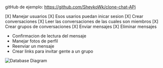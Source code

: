 
gitHub de ejemplo: https://github.com/SheykoWk/clone-chat-APi

[X] Manejar usuarios
[X] Esos usarios puedan inicar sesion 
[X] Crear conversaciones
[X] Leer las conversaciones de las cuales son miembros
[X] Crear grupos de conversaciones 
[X] Enviar mensajes 
[X] Eliminar mensajes 

- Confirmacion de lectura del mensaje 
- Manejar fotos de perfil 
- Reenviar un mensaje 
- Crear links para invitar gente a un grupo

![Database Diagram](https://i.imgur.com/IHhtWv2.png)